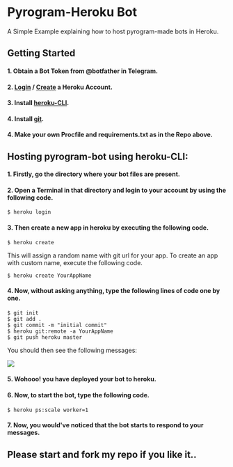 # Pyrogram-Heroku Bot
A Simple Example explaining how to host pyrogram-made bots in Heroku.

## Getting Started
#### 1. Obtain a Bot Token from @botfather in Telegram.
#### 2. [Login](https://id.heroku.com/login) / [Create](https://signup.heroku.com/t/platform?c=7013A000000ib1xQAA&gclid=CjwKCAjw6qqDBhB-EiwACBs6x-E12QzmyEndOYT-7ikg9IdMqyE2YvdpFEvcnOsBD7ugTMdzSUFSABoCzroQAvD_BwE) a Heroku Account.
#### 3. Install [heroku-CLI](https://devcenter.heroku.com/articles/heroku-cli).
#### 4. Install [git](https://git-scm.com/book/en/v2/Getting-Started-Installing-Git).
#### 4. Make your own Procfile and requirements.txt as in the Repo above.


## Hosting pyrogram-bot using heroku-CLI:
#### 1. Firstly, go the directory where your bot files are present.
#### 2. Open a Terminal in that directory and login to your account by using the following code.

```$ heroku login```
#### 3. Then create a new app in heroku by executing the following code.

```$ heroku create```

This will assign a random name with git url for your app. To create an app with custom name, execute the following code.

```$ heroku create YourAppName```

#### 4. Now, without asking anything, type the following lines of code one by one.

```
$ git init
$ git add .
$ git commit -m "initial commit"
$ heroku git:remote -a YourAppName
$ git push heroku master
```

You should then see the following messages:

![](https://cdn-images-1.medium.com/max/1000/1*y3JH7a7mY4oYFaAjDCA1Ow.png)

#### 5. Wohooo! you have deployed your bot to heroku.
#### 6. Now, to start the bot, type the following code.

```$ heroku ps:scale worker=1```

#### 7. Now, you would've noticed that the bot starts to respond to your messages.


## Please start and fork my repo if you like it..
